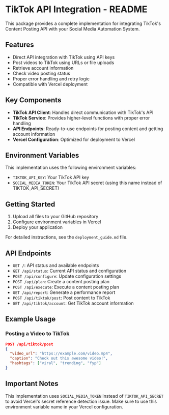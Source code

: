# TikTok API Integration - README

This package provides a complete implementation for integrating TikTok's Content Posting API with your Social Media Automation System.

## Features

- Direct API integration with TikTok using API keys
- Post videos to TikTok using URLs or file uploads
- Retrieve account information
- Check video posting status
- Proper error handling and retry logic
- Compatible with Vercel deployment

## Key Components

- **TikTok API Client**: Handles direct communication with TikTok's API
- **TikTok Service**: Provides higher-level functions with proper error handling
- **API Endpoints**: Ready-to-use endpoints for posting content and getting account information
- **Vercel Configuration**: Optimized for deployment to Vercel

## Environment Variables

This implementation uses the following environment variables:

- `TIKTOK_API_KEY`: Your TikTok API key
- `SOCIAL_MEDIA_TOKEN`: Your TikTok API secret (using this name instead of TIKTOK_API_SECRET)

## Getting Started

1. Upload all files to your GitHub repository
2. Configure environment variables in Vercel
3. Deploy your application

For detailed instructions, see the `deployment_guide.md` file.

## API Endpoints

- `GET /`: API status and available endpoints
- `GET /api/status`: Current API status and configuration
- `POST /api/configure`: Update configuration settings
- `POST /api/plan`: Create a content posting plan
- `POST /api/execute`: Execute a content posting plan
- `GET /api/report`: Generate a performance report
- `POST /api/tiktok/post`: Post content to TikTok
- `GET /api/tiktok/account`: Get TikTok account information

## Example Usage

### Posting a Video to TikTok

```json
POST /api/tiktok/post
{
  "video_url": "https://example.com/video.mp4",
  "caption": "Check out this awesome video!",
  "hashtags": ["viral", "trending", "fyp"]
}
```

## Important Notes

This implementation uses `SOCIAL_MEDIA_TOKEN` instead of `TIKTOK_API_SECRET` to avoid Vercel's secret reference detection issue. Make sure to use this environment variable name in your Vercel configuration.
